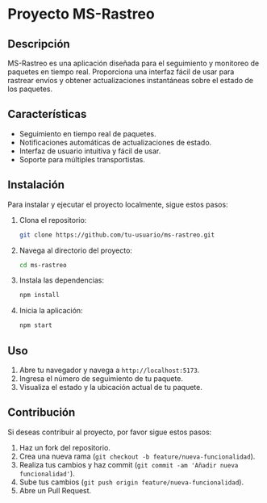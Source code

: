 # Proyecto MS-Rastreo

## Descripción

MS-Rastreo es una aplicación diseñada para el seguimiento y monitoreo de paquetes en tiempo real. Proporciona una interfaz fácil de usar para rastrear envíos y obtener actualizaciones instantáneas sobre el estado de los paquetes.

## Características

- Seguimiento en tiempo real de paquetes.
- Notificaciones automáticas de actualizaciones de estado.
- Interfaz de usuario intuitiva y fácil de usar.
- Soporte para múltiples transportistas.

## Instalación

Para instalar y ejecutar el proyecto localmente, sigue estos pasos:

1. Clona el repositorio:
   ```bash
   git clone https://github.com/tu-usuario/ms-rastreo.git
   ```
2. Navega al directorio del proyecto:
   ```bash
   cd ms-rastreo
   ```
3. Instala las dependencias:
   ```bash
   npm install
   ```
4. Inicia la aplicación:
   ```bash
   npm start
   ```

## Uso

1. Abre tu navegador y navega a `http://localhost:5173`.
2. Ingresa el número de seguimiento de tu paquete.
3. Visualiza el estado y la ubicación actual de tu paquete.

## Contribución

Si deseas contribuir al proyecto, por favor sigue estos pasos:

1. Haz un fork del repositorio.
2. Crea una nueva rama (`git checkout -b feature/nueva-funcionalidad`).
3. Realiza tus cambios y haz commit (`git commit -am 'Añadir nueva funcionalidad'`).
4. Sube tus cambios (`git push origin feature/nueva-funcionalidad`).
5. Abre un Pull Request.
